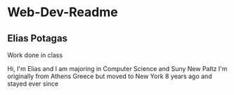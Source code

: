 # Web-Dev-Readme
## Elias Potagas
Work done in class

Hi, I'm Elias and I am majoring in Computer Science and Suny New Paltz
I'm originally from Athens Greece but moved to New York 8 years ago and stayed ever since
